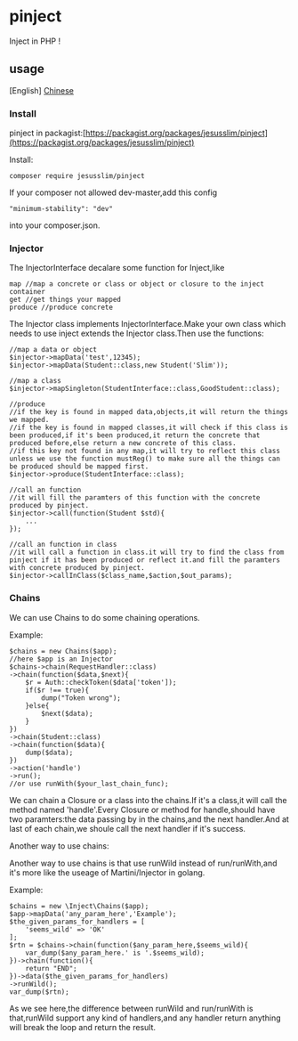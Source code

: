 # pinject
Inject in PHP !

## usage

[English]
[Chinese](README_CN.md)

### Install

pinject in packagist:[https://packagist.org/packages/jesusslim/pinject](https://packagist.org/packages/jesusslim/pinject)

Install:

	composer require jesusslim/pinject

If your composer not allowed dev-master,add this config

	"minimum-stability": "dev"
	
into your composer.json.

### Injector

The InjectorInterface decalare some function for Inject,like 
	
	map //map a concrete or class or object or closure to the inject container
	get //get things your mapped
	produce //produce concrete
	
The Injector class implements InjectorInterface.Make your own class which needs to use inject extends the Injector class.Then use the functions:

	//map a data or object
	$injector->mapData('test',12345);
	$injector->mapData(Student::class,new Student('Slim'));
	
	//map a class
	$injector->mapSingleton(StudentInterface::class,GoodStudent::class);
	
	//produce
	//if the key is found in mapped data,objects,it will return the things we mapped.
	//if the key is found in mapped classes,it will check if this class is been produced,if it's been produced,it return the concrete that produced before,else return a new concrete of this class.
	//if this key not found in any map,it will try to reflect this class unless we use the function mustReg() to make sure all the things can be produced should be mapped first.
	$injector->produce(StudentInterface::class);
	
	//call an function
	//it will fill the paramters of this function with the concrete produced by pinject.
	$injector->call(function(Student $std){
		...
	});
	
	//call an function in class
	//it will call a function in class.it will try to find the class from pinject if it has been produced or reflect it.and fill the paramters with concrete produced by pinject.
	$injector->callInClass($class_name,$action,$out_params);
	
### Chains

We can use Chains to do some chaining operations.

Example:

	$chains = new Chains($app);
	//here $app is an Injector
	$chains->chain(RequestHandler::class)
    ->chain(function($data,$next){
        $r = Auth::checkToken($data['token']);
        if($r !== true){
            dump("Token wrong");
        }else{
            $next($data);
        }
    })
    ->chain(Student::class)
    ->chain(function($data){
        dump($data);
    })
    ->action('handle')
    ->run();
    //or use runWith($your_last_chain_func);
    
We can chain a Closure or a class into the chains.If it's a class,it will call the method named 'handle'.Every Closure or method for handle,should have two paramters:the data passing by in the chains,and the next handler.And at last of each chain,we shoule call the next handler if it's success.

Another way to use chains:

Another way to use chains is that use runWild instead of run/runWith,and it's more like the useage of Martini/Injector in golang.

Example:

	$chains = new \Inject\Chains($app);
	$app->mapData('any_param_here','Example');
	$the_given_params_for_handlers = [
    	'seems_wild' => 'OK'
	];
	$rtn = $chains->chain(function($any_param_here,$seems_wild){
    	var_dump($any_param_here.' is '.$seems_wild);
	})->chain(function(){
    	return "END";
	})->data($the_given_params_for_handlers)
    ->runWild();
	var_dump($rtn);
	
As we see here,the difference between runWild and run/runWith is that,runWild support any kind of handlers,and any handler return anything will break the loop and return the result.